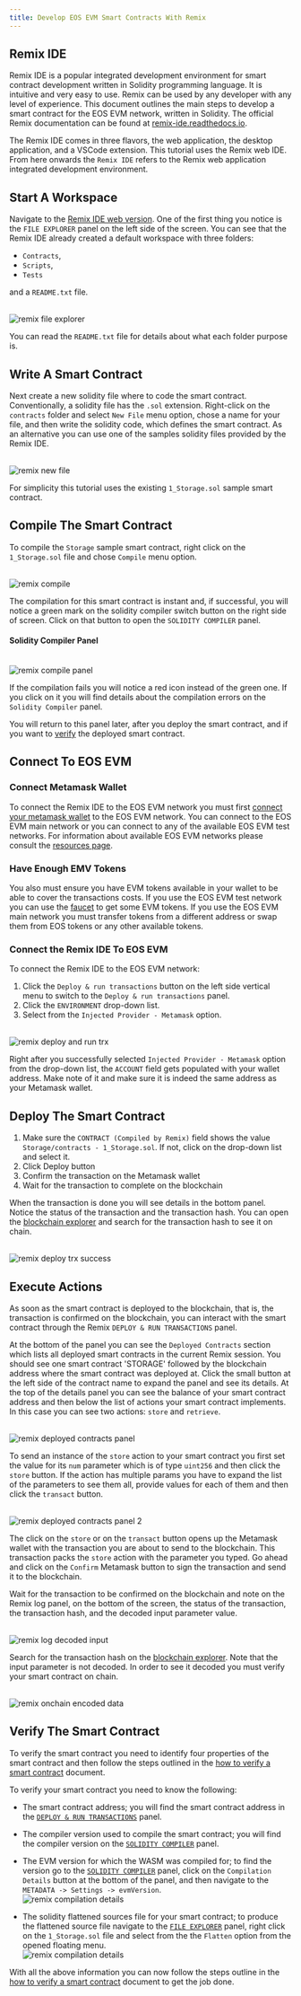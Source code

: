 ```yaml
---
title: Develop EOS EVM Smart Contracts With Remix
---
```


## Remix IDE

Remix IDE is a popular integrated development environment for smart contract development written in Solidity programming language. It is intuitive and very easy to use. Remix can be used by any developer with any level of experience. This document outlines the main steps to develop a smart contract for the EOS EVM network, written in Solidity. The official Remix documentation can be found at [remix-ide.readthedocs.io](https://remix-ide.readthedocs.io/en/latest/).

The Remix IDE comes in three flavors, the web application, the desktop application, and a VSCode extension. This tutorial uses the Remix web IDE. From here onwards the `Remix IDE` refers to the Remix web application integrated development environment.

## Start A Workspace

Navigate to the [Remix IDE web version](https://remix.ethereum.org/). One of the first thing you notice is the `FILE EXPLORER` panel on the left side of the screen. You can see that the Remix IDE already created a default workspace with three folders:

- `Contracts`, 
- `Scripts`,
- `Tests` 

and a `README.txt` file.

\
![remix file explorer](./resources/remix_file_explorer.png)

You can read the `README.txt` file for details about what each folder purpose is.

## Write A Smart Contract

Next create a new solidity file where to code the smart contract. Conventionally, a solidity file has the `.sol` extension. Right-click on the `contracts` folder and select `New File` menu option, chose a name for your file, and then write the solidity code, which defines the smart contract. As an alternative you can use one of the samples solidity files provided by the Remix IDE.

\
![remix new file](./resources/remix_new_file.png)

For simplicity this tutorial uses the existing `1_Storage.sol` sample smart contract.

## Compile The Smart Contract

To compile the `Storage` sample smart contract, right click on the `1_Storage.sol` file and chose `Compile` menu option.

\
![remix compile](./resources/remix_compile.png)

The compilation for this smart contract is instant and, if successful, you will notice a green mark on the solidity compiler switch button on the right side of screen. Click on that button to open the `SOLIDITY COMPILER` panel.

#### Solidity Compiler Panel
\
![remix compile panel](./resources/remix_compile_panel.png)

 If the compilation fails you will notice a red icon instead of the green one. If you click on it you will find details about the compilation errors on the `Solidity Compiler` panel.

 You will return to this panel later, after you deploy the smart contract, and if you want to [verify](#verify-the-smart-contract) the deployed smart contract.

## Connect To EOS EVM

### Connect Metamask Wallet

To connect the Remix IDE to the EOS EVM network you must first [connect your metamask wallet](../20_eos-evm-network/20_connect-metamask.md) to the EOS EVM network. You can connect to the EOS EVM main network or you can connect to any of the available EOS EVM test networks. For information about available EOS EVM networks please consult the [resources page](../20_eos-evm-network/30_resources.md).

### Have Enough EMV Tokens

You also must ensure you have EVM tokens available in your wallet to be able to cover the transactions costs. If you use the EOS EVM test network you can use the [faucet](https://faucet-testnet.eosnetwork.com) to get some EVM tokens. If you use the EOS EVM main network you must transfer tokens from a different address or swap them from EOS tokens or any other available tokens.

### Connect the Remix IDE To EOS EVM

To connect the Remix IDE to the EOS EVM network:

1. Click the `Deploy & run transactions` button on the left side vertical menu to switch to the `Deploy & run transactions` panel.
2. Click the `ENVIRONMENT` drop-down list.
3. Select from the `Injected Provider - Metamask` option.

\
![remix deploy and run trx](./resources/remix_deploy_run_trx_panel.png)

Right after you successfully selected `Injected Provider - Metamask` option from the drop-down list, the `ACCOUNT` field gets populated with your wallet address. Make note of it and make sure it is indeed the same address as your Metamask wallet.

## Deploy The Smart Contract

1. Make sure the `CONTRACT (Compiled by Remix)` field shows the value `Storage/contracts - 1_Storage.sol`. If not, click on the drop-down list and select it.
2. Click Deploy button
3. Confirm the transaction on the Metamask wallet
4. Wait for the transaction to complete on the blockchain

When the transaction is done you will see details in the bottom panel. Notice the status of the transaction and the transaction hash. You can open the [blockchain explorer](https://explorer-testnet.eosnetwork.com/) and search for the transaction hash to see it on chain.

\
![remix deploy trx success](./resources/remix_deploy_trx_success.png)

## Execute Actions

As soon as the smart contract is deployed to the blockchain, that is, the transaction is confirmed on the blockchain, you can interact with the smart contract through the Remix `DEPLOY & RUN TRANSACTIONS` panel.

At the bottom of the panel you can see the `Deployed Contracts` section which lists all deployed smart contracts in the current Remix session. You should see one smart contract 'STORAGE' followed by the blockchain address where the smart contract was deployed at. Click the small button at the left side of the contract name to expand the panel and see its details. At the top of the details panel you can see the balance of your smart contract address and then below the list of actions your smart contract implements. In this case you can see two actions: `store` and `retrieve`.

\
![remix deployed contracts panel](./resources/remix_deployed_contracts_panel.png)

To send an instance of the `store` action to your smart contract you first set the value for its `num` parameter which is of type `uint256` and then click the `store` button. If the action has multiple params you have to expand the list of the parameters to see them all, provide values for each of them and then click the `transact` button.

\
![remix deployed contracts panel 2](./resources/remix_deployed_contracts_panel_2.png)

The click on the `store` or on the `transact` button opens up the Metamask wallet with the transaction you are about to send to the blockchain. This transaction packs the `store` action with the parameter you typed. Go ahead and click on the `Confirm` Metamask button to sign the transaction and send it to the blockchain.

Wait for the transaction to be confirmed on the blockchain and note on the Remix log panel, on the bottom of the screen, the status of the transaction, the transaction hash, and the decoded input parameter value.

\
![remix log decoded input](./resources/remix_log_decoded_input.png)

Search for the transaction hash on the [blockchain explorer](https://explorer-testnet.eosnetwork.com/). Note that the input parameter is not decoded. In order to see it decoded you must verify your smart contract on chain.

\
![remix onchain encoded data](./resources/remix_onchain_encoded_data.png)

## Verify The Smart Contract

To verify the smart contract you need to identify four properties of the smart contract and then follow the steps outlined in the [how to verify a smart contract](./60_how_to_verify_a_smart_contract.md) document.

To verify your smart contract you need to know the following:

- The smart contract address; you will find the smart contract address in the [`DEPLOY & RUN TRANSACTIONS`](#execute-actions) panel.

- The compiler version used to compile the smart contract; you will find the compiler version on the [`SOLIDITY COMPILER`](#solidity-compiler-panel) panel.

- The EVM version for which the WASM was compiled for; to find the version go to the [`SOLIDITY COMPILER`](#solidity-compiler-panel) panel, click on the `Compilation Details` button at the bottom of the panel, and then navigate to the `METADATA -> Settings -> evmVersion`.
\
![remix compilation details](./resources/remix_compilation_details.png)

- The solidity flattened sources file for your smart contract; to produce the flattened source file navigate to the [`FILE EXPLORER`](#start-a-workspace) panel, right click on the `1_Storage.sol` file and select from the the `Flatten` option from the opened floating menu.
\
![remix compilation details](./resources/remix_compilation_details.png)

With all the above information you can now follow the steps outline in the [how to verify a smart contract](./60_how_to_verify_a_smart_contract.md) document to get the job done.
